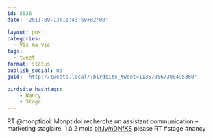 ```yaml
---
id: 5536
date: '2011-09-13T11:43:59+02:00'

layout: post
categories:
  - Vis ma vie
tags:
  - tweet
format: status
publish_social: no
guid: 'http://tweets.local/?birdsite_tweet=113578667300495360'

birdsite_hashtags:
    - Nancy
    - Stage
---
```


RT @monptidoi: Monptidoi recherche un assistant communication – marketing stagiaire, 1 à 2 mois [bit.ly/nDNfKS](http://bit.ly/nDNfKS) please RT #stage #nancy